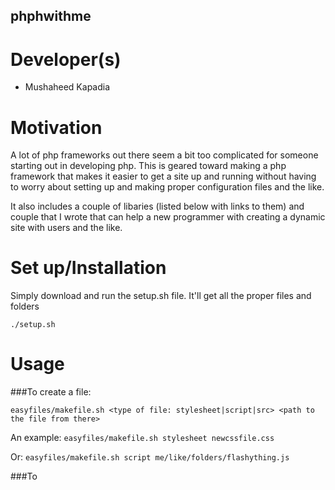phphwithme
----------

Developer(s)
============
* Mushaheed Kapadia

Motivation 
==========
A lot of php frameworks out there seem a bit too complicated for someone starting out in developing php. This is geared toward making a php framework that makes it easier to get a site up and running without having to worry about setting up and making proper configuration files and the like. 

It also includes a couple of libaries (listed below with links to them) and couple that I wrote that can help a new programmer with creating a dynamic site with users and the like.

Set up/Installation
===================
Simply download and run the setup.sh file. It'll get all the proper files and folders

`./setup.sh`


Usage
=====
###To create a file: 

`easyfiles/makefile.sh <type of file: stylesheet|script|src> <path to the file from there>`

An example: 
`easyfiles/makefile.sh stylesheet newcssfile.css`

Or: 
`easyfiles/makefile.sh script me/like/folders/flashything.js`

###To
